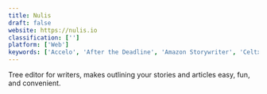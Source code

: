 ```yaml
---
title: Nulis
draft: false 
website: https://nulis.io
classification: ['']
platform: ['Web']
keywords: ['Accelo', 'After the Deadline', 'Amazon Storywriter', 'Celtx', 'Clevertim CRM', 'Editsaurus', 'Gingko', 'LifeWay Worship', 'Manuskript', 'Omnipointment', 'Organon', 'Planning Center Online', 'Scrivener', 'Skeddle', 'Trello', 'True Novelist', 'Twine', 'Typely', 'bibisco', 'ultra_outliner']
---
```

Tree editor for writers, makes outlining your stories and articles easy, fun, and convenient.